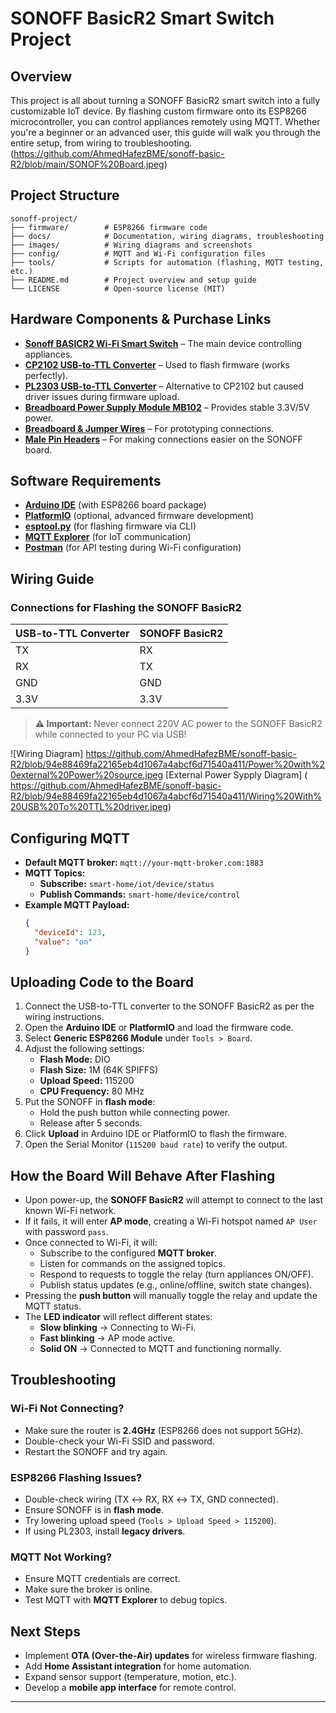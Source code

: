# SONOFF BasicR2 Smart Switch Project

## Overview
This project is all about turning a SONOFF BasicR2 smart switch into a fully customizable IoT device. By flashing custom firmware onto its ESP8266 microcontroller, you can control appliances remotely using MQTT. Whether you're a beginner or an advanced user, this guide will walk you through the entire setup, from wiring to troubleshooting.
(https://github.com/AhmedHafezBME/sonoff-basic-R2/blob/main/SONOF%20Board.jpeg)


## Project Structure
```
sonoff-project/
├── firmware/        # ESP8266 firmware code
├── docs/            # Documentation, wiring diagrams, troubleshooting
├── images/          # Wiring diagrams and screenshots
├── config/          # MQTT and Wi-Fi configuration files
├── tools/           # Scripts for automation (flashing, MQTT testing, etc.)
├── README.md        # Project overview and setup guide
└── LICENSE          # Open-source license (MIT)
```

## Hardware Components & Purchase Links
- **[Sonoff BASICR2 Wi-Fi Smart Switch](https://makerselectronics.com/product/sonoff-basicr2-wi-fi-diy-smart-switch?srsltid=AfmBOoqasegiy2BBPPESW4KlHC6pUYWSTEYUW-GuiiejeEcG1BcyENYC)** – The main device controlling appliances.
- **[CP2102 USB-to-TTL Converter](https://makerselectronics.com/product/cp2102-usb-2-0-to-ttl-uart-serial-converter-module-5-pin)** – Used to flash firmware (works perfectly).
- **[PL2303 USB-to-TTL Converter](https://makerselectronics.com/product/pl2303-usb-ttl-converter-module)** – Alternative to CP2102 but caused driver issues during firmware upload.
- **[Breadboard Power Supply Module MB102](https://makerselectronics.com/product/breadboard-power-supply-module-mb102?campaignid=20503411856&adgroid=up&network=x&device=c&campaignname=sales_pmax&gad_source=1&gclid=CjwKCAiA5eC9BhAuEiwA3CKwQisTskbinh0KYEqz6HK5Xtfh68w4p3QtMBEzFWRX6KRBZLKPPDOPphoCEgMQAvD_BwE)** – Provides stable 3.3V/5V power.
- **[Breadboard & Jumper Wires](https://makerselectronics.com/)** – For prototyping connections.
- **[Male Pin Headers](https://makerselectronics.com/)** – For making connections easier on the SONOFF board.

## Software Requirements
- **[Arduino IDE](https://www.arduino.cc/)** (with ESP8266 board package)
- **[PlatformIO](https://platformio.org/)** (optional, advanced firmware development)
- **[esptool.py](https://github.com/espressif/esptool)** (for flashing firmware via CLI)
- **[MQTT Explorer](http://mqtt-explorer.com/ )** (for IoT communication)
- **[Postman](https://www.postman.com/)** (for API testing during Wi-Fi configuration)

## Wiring Guide
### **Connections for Flashing the SONOFF BasicR2**
| USB-to-TTL Converter | SONOFF BasicR2 |
|----------------------|---------------|
| TX                  | RX            |
| RX                  | TX            |
| GND                 | GND           |
| 3.3V                | 3.3V          |

> **⚠️ Important:** Never connect 220V AC power to the SONOFF BasicR2 while connected to your PC via USB!

![Wiring Diagram] https://github.com/AhmedHafezBME/sonoff-basic-R2/blob/94e88469fa22165eb4d1067a4abcf6d71540a411/Power%20with%20external%20Power%20source.jpeg
[External Power Sypply Diagram] ( https://github.com/AhmedHafezBME/sonoff-basic-R2/blob/94e88469fa22165eb4d1067a4abcf6d71540a411/Wiring%20With%20USB%20To%20TTL%20driver.jpeg)


## Configuring MQTT
- **Default MQTT broker:** `mqtt://your-mqtt-broker.com:1883`
- **MQTT Topics:**
  - **Subscribe:** `smart-home/iot/device/status`
  - **Publish Commands:** `smart-home/device/control`
- **Example MQTT Payload:**
  ```json
  {
    "deviceId": 123,
    "value": "on"
  }
  ```

## Uploading Code to the Board
1. Connect the USB-to-TTL converter to the SONOFF BasicR2 as per the wiring instructions.
2. Open the **Arduino IDE** or **PlatformIO** and load the firmware code.
3. Select **Generic ESP8266 Module** under `Tools > Board`.
4. Adjust the following settings:
   - **Flash Mode:** DIO
   - **Flash Size:** 1M (64K SPIFFS)
   - **Upload Speed:** 115200
   - **CPU Frequency:** 80 MHz
5. Put the SONOFF in **flash mode**:
   - Hold the push button while connecting power.
   - Release after 5 seconds.
6. Click **Upload** in Arduino IDE or PlatformIO to flash the firmware.
7. Open the Serial Monitor (`115200 baud rate`) to verify the output.

## How the Board Will Behave After Flashing
- Upon power-up, the **SONOFF BasicR2** will attempt to connect to the last known Wi-Fi network.
- If it fails, it will enter **AP mode**, creating a Wi-Fi hotspot named `AP User` with password `pass`.
- Once connected to Wi-Fi, it will:
  - Subscribe to the configured **MQTT broker**.
  - Listen for commands on the assigned topics.
  - Respond to requests to toggle the relay (turn appliances ON/OFF).
  - Publish status updates (e.g., online/offline, switch state changes).
- Pressing the **push button** will manually toggle the relay and update the MQTT status.
- The **LED indicator** will reflect different states:
  - **Slow blinking** → Connecting to Wi-Fi.
  - **Fast blinking** → AP mode active.
  - **Solid ON** → Connected to MQTT and functioning normally.

## Troubleshooting
### **Wi-Fi Not Connecting?**
- Make sure the router is **2.4GHz** (ESP8266 does not support 5GHz).
- Double-check your Wi-Fi SSID and password.
- Restart the SONOFF and try again.

### **ESP8266 Flashing Issues?**
- Double-check wiring (TX ↔ RX, RX ↔ TX, GND connected).
- Ensure SONOFF is in **flash mode**.
- Try lowering upload speed (`Tools > Upload Speed > 115200`).
- If using PL2303, install **legacy drivers**.

### **MQTT Not Working?**
- Ensure MQTT credentials are correct.
- Make sure the broker is online.
- Test MQTT with **MQTT Explorer** to debug topics.

## Next Steps
- Implement **OTA (Over-the-Air) updates** for wireless firmware flashing.
- Add **Home Assistant integration** for home automation.
- Expand sensor support (temperature, motion, etc.).
- Develop a **mobile app interface** for remote control.

---

